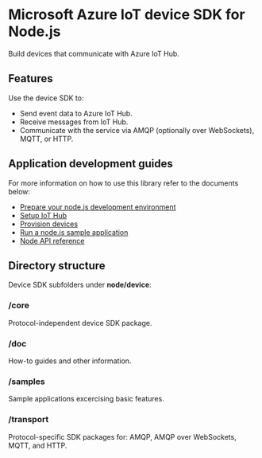 # Microsoft Azure IoT device SDK for Node.js

Build devices that communicate with Azure IoT Hub.

## Features

Use the device SDK to:
* Send event data to Azure IoT Hub.
* Receive messages from IoT Hub.
* Communicate with the service via AMQP (optionally over WebSockets), MQTT, or HTTP.

## Application development guides
For more information on how to use this library refer to the documents below:
- [Prepare your node.js development environment](doc/devbox_setup.md)
- [Setup IoT Hub](../../doc/setup_iothub.md)
- [Provision devices](../../tools/iothub-explorer/doc/provision_device.md)
- [Run a node.js sample application](doc/run_sample.md)
- [Node API reference](http://azure.github.io/azure-iot-sdks/node/api_reference/azure-iot-device/1.0.0-preview.10/index.html)

## Directory structure

Device SDK subfolders under **node/device**:

### /core

Protocol-independent device SDK package.

### /doc

How-to guides and other information.

### /samples

Sample applications excercising basic features.

### /transport

Protocol-specific SDK packages for: AMQP, AMQP over WebSockets, MQTT, and HTTP.